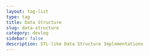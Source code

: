 ```yaml
---
layout: tag-list
type: tag
title: Data Structure
slug: data-structure
category: devlog
sidebar: false
description: STL-like Data Structure Implementations
---
```

